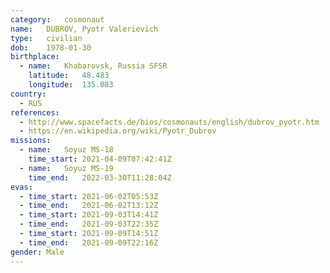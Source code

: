 ```yaml
---
category:	cosmonaut
name:	DUBROV, Pyotr Valerievich
type:	civilian
dob:	1978-01-30
birthplace:
  - name:	Khabarovsk, Russia SFSR
    latitude:	48.483
    longitude:	135.083
country:
  - RUS
references:
  - http://www.spacefacts.de/bios/cosmonauts/english/dubrov_pyotr.htm
  - https://en.wikipedia.org/wiki/Pyotr_Dubrov
missions:
  - name:	Soyuz MS-18
    time_start:	2021-04-09T07:42:41Z
  - name:	Soyuz MS-19
    time_end:	2022-03-30T11:28:04Z
evas:
  - time_start:	2021-06-02T05:53Z
  - time_end:	2021-06-02T13:12Z
  - time_start:	2021-09-03T14:41Z
  - time_end:	2021-09-03T22:35Z
  - time_start:	2021-09-09T14:51Z
  - time_end:	2021-09-09T22:16Z
gender:	Male
---
```

